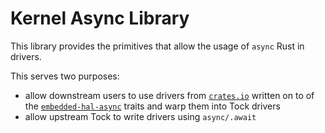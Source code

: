 # Kernel Async Library

This library provides the primitives that allow the usage of `async` Rust in drivers. 

This serves two purposes:
- allow downstream users to use drivers from [`crates.io`](https://crates.io) written on to of
  the [`embedded-hal-async`](https://docs.rs/embedded-hal-async/latest/embedded_hal_async/) traits and warp them into Tock drivers
- allow upstream Tock to write drivers using `async/.await`
